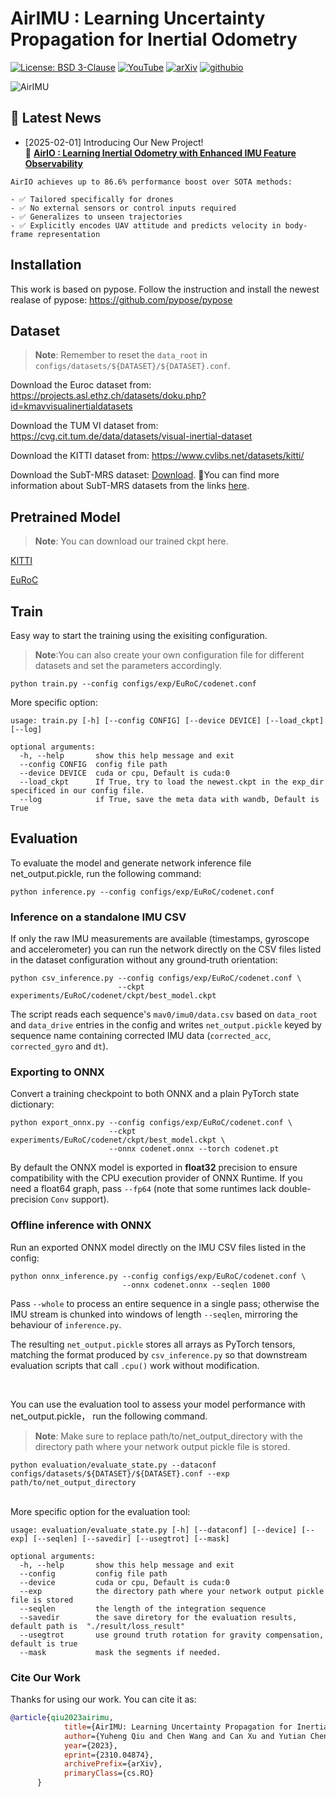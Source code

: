 # AirIMU : Learning Uncertainty Propagation for Inertial Odometry
[![License: BSD 3-Clause](https://img.shields.io/badge/License-BSD%203--Clause-yellow.svg)](./LICENSE)
[![YouTube](https://img.shields.io/badge/YouTube-b31b1b?style=flat&logo=youtube&logoColor=white)](https://www.youtube.com/watch?v=fTX1u-e7wtU)
[![arXiv](https://img.shields.io/badge/arXiv-AirIMU-orange.svg)](https://arxiv.org/abs/2310.04874)
[![githubio](https://img.shields.io/badge/-homepage-blue?logo=Github&color=FF0000)](https://airimu.github.io/)


![AirIMU](./doc/model.png)
## 📢 Latest News 
- [2025-02-01] Introducing Our New Project!<br>
  🚀 [**AirIO : Learning Inertial Odometry with Enhanced IMU Feature Observability**](https://github.com/Air-IO/Air-IO)<br>
 ```
AirIO achieves up to 86.6% performance boost over SOTA methods:

- ✅ Tailored specifically for drones
- ✅ No external sensors or control inputs required
- ✅ Generalizes to unseen trajectories
- ✅ Explicitly encodes UAV attitude and predicts velocity in body-frame representation
```

## Installation

This work is based on pypose. Follow the instruction and install the newest realase of pypose:
https://github.com/pypose/pypose


## Dataset
> **Note**: Remember to reset the `data_root` in `configs/datasets/${DATASET}/${DATASET}.conf`.

Download the Euroc dataset from:
https://projects.asl.ethz.ch/datasets/doku.php?id=kmavvisualinertialdatasets

Download the TUM VI dataset from:
https://cvg.cit.tum.de/data/datasets/visual-inertial-dataset

Download the KITTI dataset from:
https://www.cvlibs.net/datasets/kitti/

Download the SubT-MRS dataset: [Download](https://github.com/sleepycan/AirIMU/releases/download/subt_dataset/SubT-MRS-Dataset.zip).   🎈You can find more information about SubT-MRS datasets from the links [here](SubT-MRS-DATASET.md).


## Pretrained Model
> **Note**: You can download our trained ckpt here.


[KITTI](https://github.com/sleepycan/AirIMU/releases/download/pretrained_model/KITTI_odom_model.zip)

[EuRoC](https://github.com/sleepycan/AirIMU/releases/download/pretrained_model_euroc/EuRoCWholeaug.zip)
## Train

Easy way to start the training using the exisiting configuration.
> **Note**:You can also create your own configuration file for different datasets and set the parameters accordingly.

```
python train.py --config configs/exp/EuRoC/codenet.conf
```

More specific option:

```
usage: train.py [-h] [--config CONFIG] [--device DEVICE] [--load_ckpt] [--log]

optional arguments:
  -h, --help       show this help message and exit
  --config CONFIG  config file path
  --device DEVICE  cuda or cpu, Default is cuda:0
  --load_ckpt      If True, try to load the newest.ckpt in the exp_dir specificed in our config file.
  --log            if True, save the meta data with wandb, Default is True
```

## Evaluation

To evaluate the model and generate network inference file net_output.pickle, run the following command:
```
python inference.py --config configs/exp/EuRoC/codenet.conf
```

### Inference on a standalone IMU CSV

If only the raw IMU measurements are available (timestamps, gyroscope and accelerometer) you can run the network directly on the CSV files listed in the dataset configuration without any ground‑truth orientation:

```
python csv_inference.py --config configs/exp/EuRoC/codenet.conf \
                        --ckpt experiments/EuRoC/codenet/ckpt/best_model.ckpt
```

The script reads each sequence's `mav0/imu0/data.csv` based on `data_root` and `data_drive` entries in the config and writes `net_output.pickle` keyed by sequence name containing corrected IMU data (`corrected_acc`, `corrected_gyro` and `dt`).

### Exporting to ONNX

Convert a training checkpoint to both ONNX and a plain PyTorch state dictionary:

```
python export_onnx.py --config configs/exp/EuRoC/codenet.conf \
                      --ckpt experiments/EuRoC/codenet/ckpt/best_model.ckpt \
                      --onnx codenet.onnx --torch codenet.pt
```

By default the ONNX model is exported in **float32** precision to ensure
compatibility with the CPU execution provider of ONNX Runtime. If you need a
float64 graph, pass `--fp64` (note that some runtimes lack double-precision
`Conv` support).

### Offline inference with ONNX

Run an exported ONNX model directly on the IMU CSV files listed in the config:

```
python onnx_inference.py --config configs/exp/EuRoC/codenet.conf \
                         --onnx codenet.onnx --seqlen 1000
```

Pass `--whole` to process an entire sequence in a single pass; otherwise the IMU
stream is chunked into windows of length `--seqlen`, mirroring the behaviour of
`inference.py`.

The resulting `net_output.pickle` stores all arrays as PyTorch tensors, matching the
format produced by `csv_inference.py` so that downstream evaluation scripts that call
`.cpu()` work without modification.

<br>

You can use the evaluation tool to assess your model performance with net_output.pickle， run the following command.
> **Note**: Make sure to replace path/to/net_output_directory with the directory path where your network output pickle file is stored.

```
python evaluation/evaluate_state.py --dataconf configs/datasets/${DATASET}/${DATASET}.conf --exp path/to/net_output_directory
```

<br>
More specific option for the evaluation tool:

```
usage: evaluation/evaluate_state.py [-h] [--dataconf] [--device] [--exp] [--seqlen] [--savedir] [--usegtrot] [--mask]

optional arguments:
  -h, --help       show this help message and exit
  --config         config file path
  --device         cuda or cpu, Default is cuda:0
  --exp            the directory path where your network output pickle file is stored
  --seqlen         the length of the integration sequence
  --savedir        the save diretory for the evaluation results, default path is  "./result/loss_result"
  --usegtrot       use ground truth rotation for gravity compensation, default is true
  --mask           mask the segments if needed. 
```





### Cite Our Work

Thanks for using our work. You can cite it as:

```bib
@article{qiu2023airimu,
            title={AirIMU: Learning Uncertainty Propagation for Inertial Odometry}, 
            author={Yuheng Qiu and Chen Wang and Can Xu and Yutian Chen and Xunfei Zhou and Youjie Xia and Sebastian Scherer},
            year={2023},
            eprint={2310.04874},
            archivePrefix={arXiv},
            primaryClass={cs.RO}
      }
```
